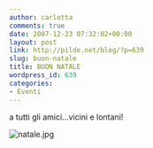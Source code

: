 ```yaml
---
author: carlotta
comments: true
date: 2007-12-23 07:32:02+00:00
layout: post
link: http://pilde.net/blog/?p=639
slug: buon-natale
title: BUON NATALE
wordpress_id: 639
categories:
- Eventi
---
```


a tutti gli amici...vicini e lontani!

![natale.jpg](http://pilde.net/blog/wp-content/uploads/2007/12/natale.jpg)





